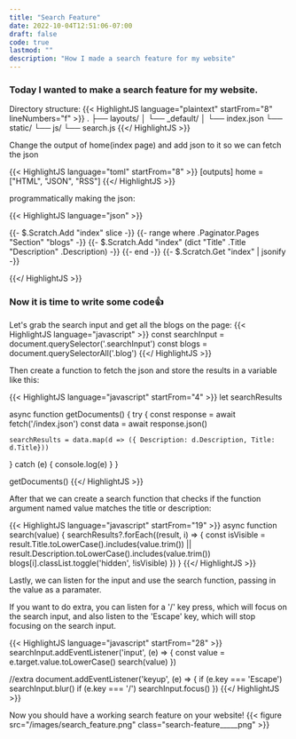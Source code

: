 ```yaml
---
title: "Search Feature"
date: 2022-10-04T12:51:06-07:00
draft: false
code: true
lastmod: ""
description: "How I made a search feature for my website"
---
```


### Today I wanted to make a search feature for my website.

Directory structure:
{{< HighlightJS language="plaintext" startFrom="8" lineNumbers="f" >}}
.
├── layouts/
│   └── _default/
│       └── index.json
└── static/
    └── js/
        └── search.js
{{</ HighlightJS >}}

Change the output of home(index page) and add json to it
so we can fetch the json

{{< HighlightJS language="toml" startFrom="8" >}}
[outputs]
  home = ["HTML", "JSON", "RSS"]
{{</ HighlightJS >}}

programmatically making the json:

{{< HighlightJS language="json" >}}

{{- $.Scratch.Add "index" slice -}}
  {{- range where .Paginator.Pages "Section" "blogs" -}}
    {{- $.Scratch.Add "index" (dict "Title" .Title "Description" .Description) -}}
  {{- end -}}
{{- $.Scratch.Get "index" | jsonify -}}

{{</ HighlightJS >}}

### Now it is time to write some code👍

Let's grab the search input and get all the blogs on the page:
{{< HighlightJS language="javascript" >}}
const searchInput = document.querySelector('.searchInput')
const blogs = document.querySelectorAll('.blog')
{{</ HighlightJS >}}

Then create a function to fetch the json and 
store the results in a variable like this:

{{< HighlightJS language="javascript" startFrom="4" >}}
let searchResults

async function getDocuments() {
  try {
    const response = await fetch('/index.json')
    const data = await response.json()

    searchResults = data.map(d => ({ Description: d.Description, Title: d.Title}))
  } catch (e) {
    console.log(e)
  }
}

getDocuments()
{{</ HighlightJS >}}

After that we can create a search function
that checks if the function argument named value matches the
title or description:

{{< HighlightJS language="javascript" startFrom="19" >}}
async function search(value) {
  searchResults?.forEach((result, i) => {
    const isVisible =
      result.Title.toLowerCase().includes(value.trim()) ||
      result.Description.toLowerCase().includes(value.trim())
    blogs[i].classList.toggle('hidden', !isVisible)
  })
}
{{</ HighlightJS >}}

Lastly, we can listen for the input
and use the search function, passing
in the value as a paramater.

If you want to do extra, you can listen
for a '/' key press, which will focus
on the search input, and also listen to
the 'Escape' key, which will stop focusing
on the search input.

{{< HighlightJS language="javascript" startFrom="28" >}}
searchInput.addEventListener('input', (e) => {
  const value = e.target.value.toLowerCase()
  search(value)
})

//extra
document.addEventListener('keyup', (e) => {
  if (e.key === 'Escape') searchInput.blur()
  if (e.key === '/') searchInput.focus()
})
{{</ HighlightJS >}}

Now you should have a working search feature on your website!
{{< figure src="/images/search_feature.png" class="search-feature_____png" >}}
